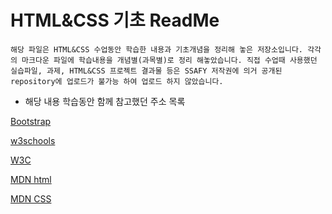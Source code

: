 # HTML&CSS 기초 ReadMe

`해당 파일은 HTML&CSS 수업동안 학습한 내용과 기초개념을 정리해 놓은 저장소입니다. 각각의 마크다운 파일에 학습내용을 개념별(과목별)로 정리 해놓았습니다. 직접 수업때 사용했던 실습파일, 과제, HTML&CSS 프로젝트 결과물 등은 SSAFY 저작권에 의거 공개된 repository에 업로드가 불가능 하여 업로드 하지 않았습니다.`

- 해당 내용 학습동안 함께 참고했던 주소 목록

[Bootstrap](https://getbootstrap.com/)

[w3schools](https://www.w3schools.com/html/html_css.asp)

[W3C](https://www.w3.org/standards/webdesign/htmlcss.html)

[MDN html](https://developer.mozilla.org/en-US/docs/Web/HTML)

[MDN CSS](https://developer.mozilla.org/en-US/docs/Web/CSS)



